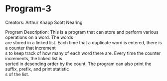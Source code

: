 Program-3
=========

Creators: Arthur Knapp
          Scott Nearing

Program Description: This is a program that can store and perform various operations on a word. The words \
are stored in a linked list. Each time that a duplicate word is entered, there is a counter that increment\
s to keep track of how many of each word there are. Every time the counter increments, the linked list is \
sorted in desending order by the count. The program can also print the suffix, prefix, and print statistic\
s of the list.



